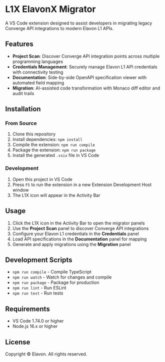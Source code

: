# L1X ElavonX Migrator

A VS Code extension designed to assist developers in migrating legacy Converge API integrations to modern Elavon L1 APIs.

## Features

- **Project Scan**: Discover Converge API integration points across multiple programming languages
- **Credentials Management**: Securely manage Elavon L1 API credentials with connectivity testing
- **Documentation**: Side-by-side OpenAPI specification viewer with automated field mapping
- **Migration**: AI-assisted code transformation with Monaco diff editor and audit trails

## Installation

### From Source

1. Clone this repository
2. Install dependencies: `npm install`
3. Compile the extension: `npm run compile`
4. Package the extension: `npm run package`
5. Install the generated `.vsix` file in VS Code

### Development

1. Open this project in VS Code
2. Press `F5` to run the extension in a new Extension Development Host window
3. The L1X icon will appear in the Activity Bar

## Usage

1. Click the L1X icon in the Activity Bar to open the migrator panels
2. Use the **Project Scan** panel to discover Converge API integrations
3. Configure your Elavon L1 credentials in the **Credentials** panel
4. Load API specifications in the **Documentation** panel for mapping
5. Generate and apply migrations using the **Migration** panel

## Development Scripts

- `npm run compile` - Compile TypeScript
- `npm run watch` - Watch for changes and compile
- `npm run package` - Package for production
- `npm run lint` - Run ESLint
- `npm run test` - Run tests

## Requirements

- VS Code 1.74.0 or higher
- Node.js 16.x or higher

## License

Copyright © Elavon. All rights reserved.